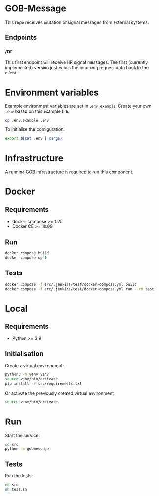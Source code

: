 # GOB-Message

This repo receives mutation or signal messages from external systems.

## Endpoints

### /hr
This first endpoint will receive HR signal messages. The first (currently implemented) version just echos the incoming request data back to the client.

# Environment variables
Example environment variables are set in `.env.example`. Create your own `.env` based on this example file:

```bash
cp .env.example .env
```
To initialise the configuration:

```bash
export $(cat .env | xargs)
```

# Infrastructure

A running [GOB infrastructure](https://github.com/Amsterdam/GOB-Infra)
is required to run this component.

# Docker

## Requirements

* docker compose >= 1.25
* Docker CE >= 18.09

## Run

```bash
docker compose build
docker compose up &
```

## Tests

```bash
docker compose -f src/.jenkins/test/docker-compose.yml build
docker compose -f src/.jenkins/test/docker-compose.yml run --rm test
```

# Local

## Requirements

* Python >= 3.9

## Initialisation

Create a virtual environment:

```bash
python3 -m venv venv
source venv/bin/activate
pip install -r src/requirements.txt
```

Or activate the previously created virtual environment:

```bash
source venv/bin/activate
```

# Run

Start the service:

```bash
cd src
python -m gobmessage
```

## Tests

Run the tests:

```bash
cd src
sh test.sh
```
